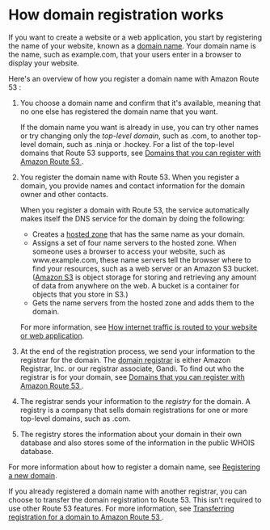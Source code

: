 # How domain registration works<a name="welcome-domain-registration"></a>

If you want to create a website or a web application, you start by registering the name of your website, known as a [domain name](route-53-concepts.md#route-53-concepts-domain-name)\. Your domain name is the name, such as example\.com, that your users enter in a browser to display your website\. 

Here's an overview of how you register a domain name with Amazon Route 53 :

1. You choose a domain name and confirm that it's available, meaning that no one else has registered the domain name that you want\.

   If the domain name you want is already in use, you can try other names or try changing only the *top\-level domain*, such as \.com, to another top\-level domain, such as \.ninja or \.hockey\. For a list of the top\-level domains that Route 53 supports, see [Domains that you can register with Amazon Route 53 ](registrar-tld-list.md)\.

1. You register the domain name with Route 53\. When you register a domain, you provide names and contact information for the domain owner and other contacts\.

   When you register a domain with Route 53, the service automatically makes itself the DNS service for the domain by doing the following:
   + Creates a [hosted zone](route-53-concepts.md#route-53-concepts-hosted-zone) that has the same name as your domain\.
   + Assigns a set of four name servers to the hosted zone\. When someone uses a browser to access your website, such as www\.example\.com, these name servers tell the browser where to find your resources, such as a web server or an Amazon S3 bucket\. \([Amazon S3](https://docs.aws.amazon.com/s3/) is object storage for storing and retrieving any amount of data from anywhere on the web\. A bucket is a container for objects that you store in S3\.\)
   + Gets the name servers from the hosted zone and adds them to the domain\. 

   For more information, see [How internet traffic is routed to your website or web application](welcome-dns-service.md)\.

1. At the end of the registration process, we send your information to the registrar for the domain\. The [domain registrar](route-53-concepts.md#route-53-concepts-domain-registrar) is either Amazon Registrar, Inc\. or our registrar associate, Gandi\. To find out who the registrar is for your domain, see [Domains that you can register with Amazon Route 53 ](registrar-tld-list.md)\.

1. The registrar sends your information to the *registry* for the domain\. A registry is a company that sells domain registrations for one or more top\-level domains, such as \.com\.

1. The registry stores the information about your domain in their own database and also stores some of the information in the public WHOIS database\. 

For more information about how to register a domain name, see [Registering a new domain](domain-register.md)\.

If you already registered a domain name with another registrar, you can choose to transfer the domain registration to Route 53\. This isn't required to use other Route 53 features\. For more information, see [Transferring registration for a domain to Amazon Route 53 ](domain-transfer-to-route-53.md)\.